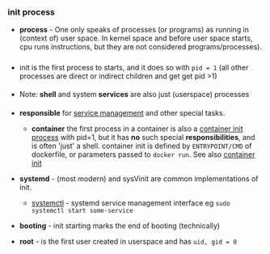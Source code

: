 

### init process 



- **process** - One only speaks of processes (or programs) as running in (context of) user space.
In kernel space and before user space starts, cpu runs instructions, but they are not considered programs/processes). 


#####
- init is the first process to starts, and it does so with  `pid = 1` (all other processes are direct or indirect children and get  get pid >1)

####
-   Note: **shell** and system **services** are also just (userspace) processes


####
- **responsible** for [service management](service_man.md)  and other special tasks.
        

    - **container**
        the first process in a container is also a [container init process](../../../cloud/devops/docker/main/container/init/init.md) with pid=1, but it has **no** such special **responsibilities**, and is often 'just' a shell. 
        container init is defined by `ENTRYPOINT/CMD` of dockerfile, or parameters passed to `docker run`. 
        See also [container init](../../../cloud/devops/docker/main/container/init/init.md)


- **systemd** - (most modern) and sysVinit are common implementations of init. 
    - [systemctl](service_man.md) - systemd service management interface eg `sudo systemctl start some-service`
- **booting** - init starting marks the end of booting (technically)

- **root** - is the first user created in userspace and has `uid, gid = 0`

